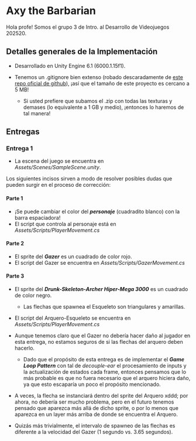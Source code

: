 # Axy the Barbarian

Hola profe! Somos el grupo 3 de Intro. al Desarrollo de Videojuegos 202520.

## Detalles generales de la Implementación

* Desarrollado en Unity Engine 6.1 (6000.1.15f1).

* Tenemos un .gitignore bien extenso (robado descaradamente de [este repo oficial de github](https://github.com/github/gitignore/blob/main/Unity.gitignore)), ¡así que el tamaño de este proyecto es cercano a 5 MB!

    * Si usted prefiere que subamos el .zip con todas las texturas y demases (lo equivalente a 1 GB y medio), ¡entonces lo haremos de tal manera!

## Entregas

### Entrega 1

* La escena del juego se encuentra en *Assets/Scenes/SampleScene.unity*.

Los siguientes incisos sirven a modo de resolver posibles dudas que pueden surgir en el proceso de corrección:

#### Parte 1

* ¡Se puede cambiar el color del ***personaje*** (cuadradito blanco) con la barra espaciadora!
* El script que controla al personaje está en *Assets/Scripts/PlayerMovement.cs*

#### Parte 2

* El sprite del ***Gazer*** es un cuadrado de color rojo.
* El script del Gazer se encuentra en *Assets/Scripts/GazerMovement.cs*

#### Parte 3

* El sprite del ***Drunk-Skeleton-Archer Hiper-Mega 3000*** es un cuadrado de color negro.
    * Las flechas que spawnea el Esqueleto son triangulares y amarillas.

* El script del Arquero-Esqueleto se encuentra en *Assets/Scripts/PlayerMovement.cs*

* Aunque tenemos claro que el Gazer no debería hacer daño al jugador en esta entrega, no estamos seguros de si las flechas del arquero deben hacerlo.

    * Dado que el propósito de esta entrega es de implementar el ***Game Loop Pattern*** con tal de *decouple-ear* el procesamiento de inputs y la actualización de estados cada frame, entonces pensamos que lo más probable es que no fuera necesario que el arquero hiciera daño, ya que esto escaparía un poco el propósito mencionado.

* A veces, la flecha se instanciará dentro del sprite del Arquero xddd; por ahora, no debería ser mucho problema, pero en el futuro tenemos pensado que aparezca más allá de dicho sprite, o por lo menos que aparezca en un layer más arriba de donde se encuentra el Arquero.

* Quizás más trivialmente, el intervalo de spawneo de las flechas es diferente a la velocidad del Gazer (1 segundo vs. 3.65 segundos).